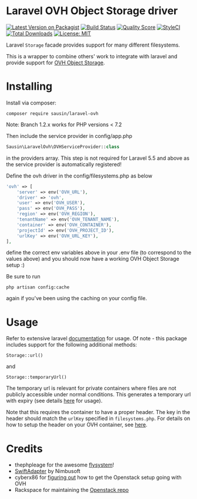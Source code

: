 # Laravel OVH Object Storage driver


[![Latest Version on Packagist](https://img.shields.io/packagist/v/sausin/laravel-ovh.svg?style=flat-square)](https://packagist.org/packages/sausin/laravel-ovh)
[![Build Status](https://img.shields.io/travis/sausin/laravel-ovh/master.svg?style=flat-square)](https://travis-ci.org/sausin/laravel-ovh)
[![Quality Score](https://img.shields.io/scrutinizer/g/sausin/laravel-ovh.svg?style=flat-square)](https://scrutinizer-ci.com/g/sausin/laravel-ovh)
[![StyleCI](https://styleci.io/repos/85194981/shield?branch=master)](https://styleci.io/repos/85194981)
[![Total Downloads](https://img.shields.io/packagist/dt/sausin/laravel-ovh.svg?style=flat-square)](https://packagist.org/packages/sausin/laravel-ovh)
[![License: MIT](https://img.shields.io/badge/License-MIT-yellow.svg?style=flat-square)](https://opensource.org/licenses/MIT)


Laravel `Storage` facade provides support for many different filesystems.

This is a wrapper to combine others' work to integrate with laravel and provide support for [OVH Object Storage](https://www.ovh.ie/public-cloud/storage/object-storage/).

# Installing

Install via composer:
```
composer require sausin/laravel-ovh
```
Note: Branch 1.2.x works for PHP versions < 7.2


Then include the service provider in config/app.php
```php
Sausin\LaravelOvh\OVHServiceProvider::class
```
in the providers array. This step is not required for Laravel 5.5 and above as the service provider is automatically registered!

Define the ovh driver in the config/filesystems.php
as below
```php
'ovh' => [
    'server' => env('OVH_URL'),
    'driver' => 'ovh',
    'user' => env('OVH_USER'),
    'pass' => env('OVH_PASS'),
    'region' => env('OVH_REGION'),
    'tenantName' => env('OVH_TENANT_NAME'),
    'container' => env('OVH_CONTAINER'),
    'projectId' => env('OVH_PROJECT_ID'),
    'urlKey' => env('OVH_URL_KEY'),
],
```

define the correct env variables above in your .env file (to correspond to the values above) and you should now have a working OVH Object Storage setup :)

Be sure to run
```
php artisan config:cache
```
again if you've been using the caching on your config file.


# Usage

Refer to extensive laravel [documentation](https://laravel.com/docs/5.5/filesystem) for usage. Of note - this package includes support for the following additional methods:

`Storage::url()`

and

`Storage::temporaryUrl()`

The temporary url is relevant for private containers where files are not publicly accessible under normal conditions. This generates a temporary url with expiry (see details [here](https://github.com/laravel/framework/pull/20375) for usage).

Note that this requires the container to have a proper header. The key in the header should match the `urlKey` specified in `filesystems.php`. For details on how to setup the header on your OVH container, see [here](https://docs.ovh.com/gb/en/public-cloud/share_an_object_via_a_temporary_url/#generate-the-key).

# Credits
- thephpleage for the awesome [flysystem](https://github.com/thephpleague/flysystem)!
- [SwiftAdapter](https://github.com/nimbusoftltd/flysystem-openstack-swift) by Nimbusoft
- cyberx86 for [figuring out](https://www.thatsgeeky.com/2016/08/openstack-php-and-ovh/) how to get the Openstack setup going with OVH
- Rackspace for maintaining the [Openstack repo](https://github.com/php-opencloud/openstack)
